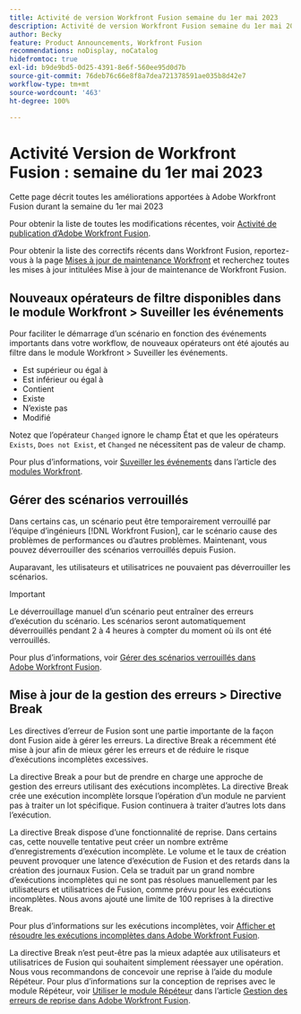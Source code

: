 ```yaml
---
title: Activité de version Workfront Fusion semaine du 1er mai 2023
description: Activité de version Workfront Fusion semaine du 1er mai 2023
author: Becky
feature: Product Announcements, Workfront Fusion
recommendations: noDisplay, noCatalog
hidefromtoc: true
exl-id: b9de9bd5-0d25-4391-8e6f-560ee95d0d7b
source-git-commit: 76deb76c66e8f8a7dea721378591ae035b8d42e7
workflow-type: tm+mt
source-wordcount: '463'
ht-degree: 100%

---
```


# Activité Version de Workfront Fusion : semaine du 1er mai 2023

Cette page décrit toutes les améliorations apportées à Adobe Workfront Fusion durant la semaine du 1er mai 2023

Pour obtenir la liste de toutes les modifications récentes, voir [Activité de publication d’Adobe Workfront Fusion](../../../product-announcements/product-releases/fusion-release-activity/fusion-release-activity.md).

Pour obtenir la liste des correctifs récents dans Workfront Fusion, reportez-vous à la page [Mises à jour de maintenance Workfront](https://experienceleague.adobe.com/docs/workfront-known-issues/releases/current-updates.html) et recherchez toutes les mises à jour intitulées Mise à jour de maintenance de Workfront Fusion.

## Nouveaux opérateurs de filtre disponibles dans le module Workfront > Suveiller les événements

Pour faciliter le démarrage d’un scénario en fonction des événements importants dans votre workflow, de nouveaux opérateurs ont été ajoutés au filtre dans le module Workfront > Suveiller les événements.

* Est supérieur ou égal à
* Est inférieur ou égal à
* Contient
* Existe
* N’existe pas
* Modifié

Notez que l’opérateur `Changed` ignore le champ État et que les opérateurs `Exists`, `Does not Exist`, et `Changed` ne nécessitent pas de valeur de champ.

Pour plus d’informations, voir [Suveiller les événements](/help/quicksilver/workfront-fusion/apps-and-their-modules/workfront-modules.md#watch-events) dans l’article des [modules Workfront](/help/quicksilver/workfront-fusion/apps-and-their-modules/workfront-modules.md).

## Gérer des scénarios verrouillés

Dans certains cas, un scénario peut être temporairement verrouillé par l’équipe d’ingénieurs [!DNL Workfront Fusion], car le scénario cause des problèmes de performances ou d’autres problèmes. Maintenant, vous pouvez déverrouiller des scénarios verrouillés depuis Fusion.

Auparavant, les utilisateurs et utilisatrices ne pouvaient pas déverrouiller les scénarios.

>[!IMPORTANT]
>
>Le déverrouillage manuel d’un scénario peut entraîner des erreurs d’exécution du scénario. Les scénarios seront automatiquement déverrouillés pendant 2 à 4 heures à compter du moment où ils ont été verrouillés.

Pour plus d’informations, voir [Gérer des scénarios verrouillés dans Adobe Workfront Fusion](/help/quicksilver/workfront-fusion/scenarios/view-and-manage-locked-scenarios.md).

## Mise à jour de la gestion des erreurs > Directive Break

Les directives d’erreur de Fusion sont une partie importante de la façon dont Fusion aide à gérer les erreurs. La directive Break a récemment été mise à jour afin de mieux gérer les erreurs et de réduire le risque d’exécutions incomplètes excessives.

La directive Break a pour but de prendre en charge une approche de gestion des erreurs utilisant des exécutions incomplètes. La directive Break crée une exécution incomplète lorsque l’opération d’un module ne parvient pas à traiter un lot spécifique. Fusion continuera à traiter d’autres lots dans l’exécution.

La directive Break dispose d’une fonctionnalité de reprise. Dans certains cas, cette nouvelle tentative peut créer un nombre extrême d’enregistrements d’exécution incomplète. Le volume et le taux de création peuvent provoquer une latence d’exécution de Fusion et des retards dans la création des journaux Fusion. Cela se traduit par un grand nombre d’exécutions incomplètes qui ne sont pas résolues manuellement par les utilisateurs et utilisatrices de Fusion, comme prévu pour les exécutions incomplètes. Nous avons ajouté une limite de 100 reprises à la directive Break.

Pour plus d’informations sur les exécutions incomplètes, voir [Afficher et résoudre les exécutions incomplètes dans Adobe Workfront Fusion](/help/quicksilver/workfront-fusion/scenarios/view-and-resolve-incomplete-executions.md).

La directive Break n’est peut-être pas la mieux adaptée aux utilisateurs et utilisatrices de Fusion qui souhaitent simplement réessayer une opération. Nous vous recommandons de concevoir une reprise à l’aide du module Répéteur. Pour plus d’informations sur la conception de reprises avec le module Répéteur, voir [Utiliser le module Répéteur](/help/quicksilver/workfront-fusion/errors/retry.md#use-the-repeater-module) dans l’article [Gestion des erreurs de reprise dans Adobe Workfront Fusion](/help/quicksilver/workfront-fusion/errors/retry.md).

